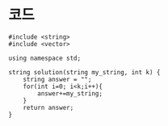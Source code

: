 # 코드

    #include <string>
    #include <vector>

    using namespace std;

    string solution(string my_string, int k) {
        string answer = "";
        for(int i=0; i<k;i++){
            answer+=my_string;
        }
        return answer;
    }
